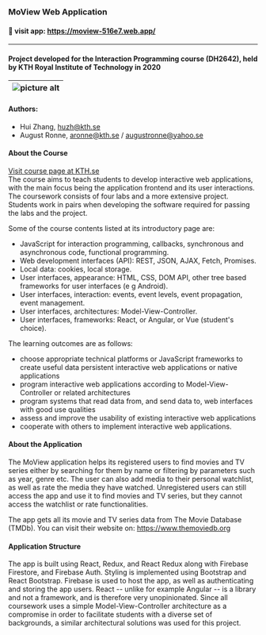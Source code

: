 ### MoView Web Application ###
#### :link: visit app: https://moview-516e7.web.app/ ####
- - - -
#### Project developed for the Interaction Programming course (DH2642), held by KTH Royal Institute of Technology in 2020 ####
| ![picture alt](https://i.imgur.com/3PmUUiY.png "Homepage of MoView web app") |
| ------ |

#### Authors: ####
* Hui Zhang, huzh@kth.se
* August Ronne, aronne@kth.se / augustronne@yahoo.se

#### About the Course ####
[Visit course page at KTH.se](https://www.kth.se/student/kurser/kurs/DH2642)<br />
The course aims to teach students to develop interactive web applications, with the main focus being the application frontend and its user interactions.
The coursework consists of four labs and a more extensive project. Students work in pairs when developing the software required for passing the labs and the project.

Some of the course contents listed at its introductory page are:
* JavaScript for interaction programming, callbacks, synchronous and asynchronous code, functional programming.
* Web development interfaces (API): REST, JSON, AJAX, Fetch, Promises.
* Local data: cookies, local storage.
* User interfaces, appearance: HTML, CSS, DOM API, other tree based frameworks for user interfaces (e g Android).
* User interfaces, interaction: events, event levels, event propagation, event management.
* User interfaces, architectures: Model-View-Controller.
* User interfaces, frameworks: React, or Angular, or Vue (student's choice).

The learning outcomes are as follows:
* choose appropriate technical platforms or JavaScript frameworks to create useful data persistent interactive web applications or native applications
* program interactive web applications according to Model-View-Controller or related architectures
* program systems that read data from, and send data to, web interfaces with good use qualities
* assess and improve the usability of existing interactive web applications
* cooperate with others to implement interactive web applications.

#### About the Application ####
The MoView application helps its registered users to find movies and TV series either by searching for them by name or filtering by parameters such as year, genre etc. The user can also add media to their personal watchlist, as well as rate the media they have watched. Unregistered users can still access the app and use it to find movies and TV series, but they cannot access the watchlist or rate functionalities. 

The app gets all its movie and TV series data from The Movie Database (TMDb). You can visit their website on:
https://www.themoviedb.org <br />

#### Application Structure ####
The app is built using React, Redux, and React Redux along with Firebase Firestore, and Firebase Auth. Styling is implemented using Bootstrap and React Bootstrap.
Firebase is used to host the app, as well as authenticating and storing the app users. React -- unlike for example Angular -- is a library and not a framework, and is therefore very unopinionated. Since all coursework uses a simple Model-View-Controller architecture as a compromise in order to facilitate students with a diverse set of backgrounds, a similar architectural solutions was used for this project. 
